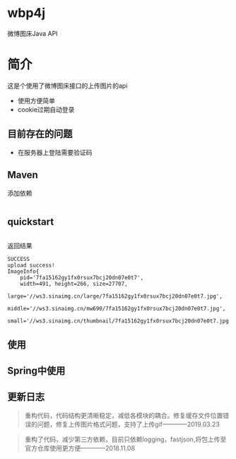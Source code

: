 # wbp4j
微博图床Java API

# 简介
这是个使用了微博图床接口的上传图片的api
- 使用方便简单
- cookie过期自动登录

##  目前存在的问题
- 在服务器上登陆需要验证码

## Maven
添加依赖

```xml

```

## quickstart

```java

```

返回结果
```
SUCCESS
upload success!
ImageInfo{
    pid='7fa15162gy1fx0rsux7bcj20dn07e0t7',
    width=491, height=266, size=27707, 
    large='//ws3.sinaimg.cn/large/7fa15162gy1fx0rsux7bcj20dn07e0t7.jpg', 
    middle='//ws3.sinaimg.cn/mw690/7fa15162gy1fx0rsux7bcj20dn07e0t7.jpg', 
    small='//ws3.sinaimg.cn/thumbnail/7fa15162gy1fx0rsux7bcj20dn07e0t7.jpg'}
```

## 使用


## Spring中使用


## 更新日志
> 重构代码，代码结构更清晰稳定，减低各模块的耦合。修复缓存文件位置错误的问题，修复上传图片格式问题，支持了上传gif————2019.03.23

> 重构了代码，减少第三方依赖，目前只依赖logging，fastjson,将包上传至官方仓库使用更方便————2018.11.08


